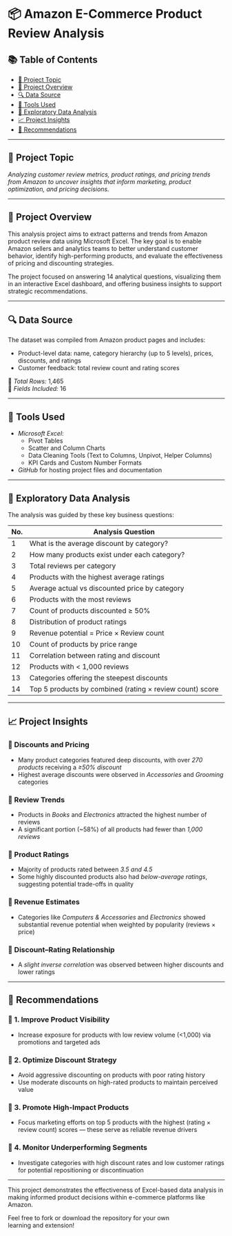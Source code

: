 # 📦 Amazon E-Commerce Product Review Analysis

## 📚 Table of Contents
- [📘 Project Topic](#project-topic)
- [📝 Project Overview](#project-overview)
- [🔍 Data Source](#data-source)
- [🧰 Tools Used](#tools-used)
- [📂 Exploratory Data Analysis](#exploratory-data-analysis)
- [📈 Project Insights](#project-insights)
- [📌 Recommendations](#recommendations)

---

## 📘 Project Topic

*Analyzing customer review metrics, product ratings, and pricing trends from Amazon to uncover insights that inform marketing, product optimization, and pricing decisions.*

---

## 📝 Project Overview

This analysis project aims to extract patterns and trends from Amazon product review data using Microsoft Excel. The key goal is to enable Amazon sellers and analytics teams to better understand customer behavior, identify high-performing products, and evaluate the effectiveness of pricing and discounting strategies.

The project focused on answering 14 analytical questions, visualizing them in an interactive Excel dashboard, and offering business insights to support strategic recommendations.

---

## 🔍 Data Source

The dataset was compiled from Amazon product pages and includes:

- Product-level data: name, category hierarchy (up to 5 levels), prices, discounts, and ratings
- Customer feedback: total review count and rating scores

📌 *Total Rows:* 1,465  
📌 *Fields Included:* 16

---

## 🧰 Tools Used

- *Microsoft Excel*:
  - Pivot Tables
  - Scatter and Column Charts
  - Data Cleaning Tools (Text to Columns, Unpivot, Helper Columns)
  - KPI Cards and Custom Number Formats
- *GitHub* for hosting project files and documentation

---

## 📂 Exploratory Data Analysis

The analysis was guided by these key business questions:

| No. | Analysis Question |
|-----|--------------------|
| 1   | What is the average discount by category? |
| 2   | How many products exist under each category? |
| 3   | Total reviews per category |
| 4   | Products with the highest average ratings |
| 5   | Average actual vs discounted price by category |
| 6   | Products with the most reviews |
| 7   | Count of products discounted ≥ 50% |
| 8   | Distribution of product ratings |
| 9   | Revenue potential = Price × Review count |
| 10  | Count of products by price range |
| 11  | Correlation between rating and discount |
| 12  | Products with < 1,000 reviews |
| 13  | Categories offering the steepest discounts |
| 14  | Top 5 products by combined (rating × review count) score |

---

## 📈 Project Insights

### 🔸 Discounts and Pricing
- Many product categories featured deep discounts, with over *270 products* receiving a *≥50% discount*
- Highest average discounts were observed in *Accessories* and *Grooming* categories

### 🔸 Review Trends
- Products in *Books* and *Electronics* attracted the highest number of reviews
- A significant portion (~58%) of all products had fewer than *1,000 reviews*

### 🔸 Product Ratings
- Majority of products rated between *3.5 and 4.5*
- Some highly discounted products also had *below-average ratings*, suggesting potential trade-offs in quality

### 🔸 Revenue Estimates
- Categories like *Computers & Accessories* and *Electronics* showed substantial revenue potential when weighted by popularity (reviews × price)

### 🔸 Discount–Rating Relationship
- A *slight inverse correlation* was observed between higher discounts and lower ratings

---

## 📌 Recommendations

### 🎯 1. Improve Product Visibility
- Increase exposure for products with low review volume (<1,000) via promotions and targeted ads

### 🎯 2. Optimize Discount Strategy
- Avoid aggressive discounting on products with poor rating history
- Use moderate discounts on high-rated products to maintain perceived value

### 🎯 3. Promote High-Impact Products
- Focus marketing efforts on top 5 products with the highest (rating × review count) scores — these serve as reliable revenue drivers

### 🎯 4. Monitor Underperforming Segments
- Investigate categories with high discount rates and low customer ratings for potential repositioning or discontinuation

---

This project demonstrates the effectiveness of Excel-based data analysis in making informed product decisions within e-commerce platforms like Amazon.

Feel free to fork or download the repository for your own learning and extension!
